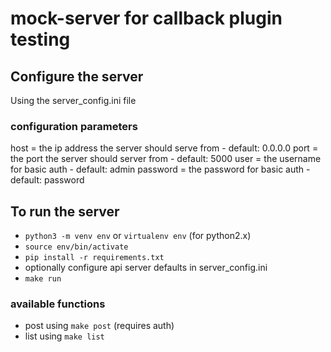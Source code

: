 # mock-server for callback plugin testing

## Configure the server

Using the server\_config.ini file

### configuration parameters
host = the ip address the server should serve from - default: 0.0.0.0
port = the port the server should server from - default: 5000
user = the username for basic auth - default: admin
password = the password for basic auth - default: password

## To run the server

* `python3 -m venv env` or `virtualenv env` (for python2.x)
* `source env/bin/activate`
* `pip install -r requirements.txt`
* optionally configure api server defaults in server\_config.ini
* `make run`

### available functions

* post using `make post` (requires auth)
* list using `make list`
